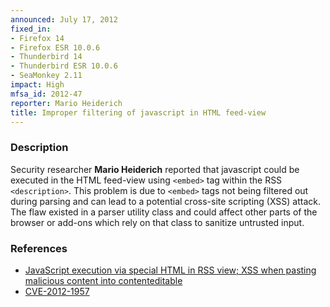 ```yaml
---
announced: July 17, 2012
fixed_in:
- Firefox 14
- Firefox ESR 10.0.6
- Thunderbird 14
- Thunderbird ESR 10.0.6
- SeaMonkey 2.11
impact: High
mfsa_id: 2012-47
reporter: Mario Heiderich
title: Improper filtering of javascript in HTML feed-view
---
```


<h3>Description</h3>

<p>Security researcher <strong>Mario Heiderich</strong> reported that javascript
could be executed in the HTML feed-view using <code>&lt;embed&gt;</code> tag
within the RSS <code>&lt;description&gt;</code>. This problem is due to
<code>&lt;embed&gt;</code> tags not being filtered out during parsing and can
lead to a potential cross-site scripting (XSS) attack. The flaw existed in a
parser utility class and could affect other parts of the browser or add-ons
which rely on that class to sanitize untrusted input.
</p>


<h3>References</h3>

<ul>
  <li><a href="https://bugzilla.mozilla.org/show_bug.cgi?id=750096">
       JavaScript execution via special HTML in RSS view; XSS when pasting malicious content into contenteditable</a></li>
  <li><a href="http://cve.mitre.org/cgi-bin/cvename.cgi?name=CVE-2012-1957" class="ex-ref">CVE-2012-1957</a></li>
</ul>



